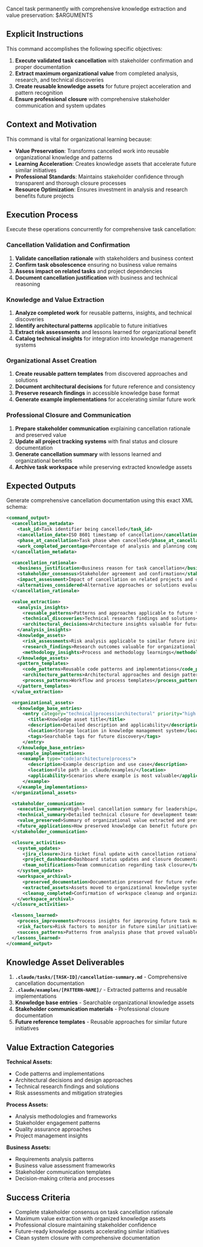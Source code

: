 Cancel task permanently with comprehensive knowledge extraction and value preservation: $ARGUMENTS

## Explicit Instructions

This command accomplishes the following specific objectives:

1. **Execute validated task cancellation** with stakeholder confirmation and proper documentation
2. **Extract maximum organizational value** from completed analysis, research, and technical discoveries
3. **Create reusable knowledge assets** for future project acceleration and pattern recognition
4. **Ensure professional closure** with comprehensive stakeholder communication and system updates

## Context and Motivation

This command is vital for organizational learning because:

- **Value Preservation**: Transforms cancelled work into reusable organizational knowledge and patterns
- **Learning Acceleration**: Creates knowledge assets that accelerate future similar initiatives
- **Professional Standards**: Maintains stakeholder confidence through transparent and thorough closure processes
- **Resource Optimization**: Ensures investment in analysis and research benefits future projects

## Execution Process

Execute these operations concurrently for comprehensive task cancellation:

### Cancellation Validation and Confirmation

1. **Validate cancellation rationale** with stakeholders and business context
2. **Confirm task obsolescence** ensuring no business value remains
3. **Assess impact on related tasks** and project dependencies
4. **Document cancellation justification** with business and technical reasoning

### Knowledge and Value Extraction

1. **Analyze completed work** for reusable patterns, insights, and technical discoveries
2. **Identify architectural patterns** applicable to future initiatives
3. **Extract risk assessments** and lessons learned for organizational benefit
4. **Catalog technical insights** for integration into knowledge management systems

### Organizational Asset Creation

1. **Create reusable pattern templates** from discovered approaches and solutions
2. **Document architectural decisions** for future reference and consistency
3. **Preserve research findings** in accessible knowledge base format
4. **Generate example implementations** for accelerating similar future work

### Professional Closure and Communication

1. **Prepare stakeholder communication** explaining cancellation rationale and preserved value
2. **Update all project tracking systems** with final status and closure documentation
3. **Generate cancellation summary** with lessons learned and organizational benefits
4. **Archive task workspace** while preserving extracted knowledge assets

## Expected Outputs

Generate comprehensive cancellation documentation using this exact XML schema:

```xml
<command_output>
  <cancellation_metadata>
    <task_id>Task identifier being cancelled</task_id>
    <cancellation_date>ISO 8601 timestamp of cancellation</cancellation_date>
    <phase_at_cancellation>Task phase when cancelled</phase_at_cancellation>
    <work_completed_percentage>Percentage of analysis and planning completed</work_completed_percentage>
  </cancellation_metadata>

  <cancellation_rationale>
    <business_justification>Business reason for task cancellation</business_justification>
    <stakeholder_consensus>Stakeholder agreement and confirmation</stakeholder_consensus>
    <impact_assessment>Impact of cancellation on related projects and dependencies</impact_assessment>
    <alternatives_considered>Alternative approaches or solutions evaluated</alternatives_considered>
  </cancellation_rationale>

  <value_extraction>
    <analysis_insights>
      <reusable_patterns>Patterns and approaches applicable to future tasks</reusable_patterns>
      <technical_discoveries>Technical research findings and solutions</technical_discoveries>
      <architectural_decisions>Architecture insights valuable for future projects</architectural_decisions>
    </analysis_insights>
    <knowledge_assets>
      <risk_assessments>Risk analysis applicable to similar future initiatives</risk_assessments>
      <research_findings>Research outcomes valuable for organizational knowledge</research_findings>
      <methodology_insights>Process and methodology learnings</methodology_insights>
    </knowledge_assets>
    <pattern_templates>
      <code_patterns>Reusable code patterns and implementations</code_patterns>
      <architecture_patterns>Architectural approaches and design patterns</architecture_patterns>
      <process_patterns>Workflow and process templates</process_patterns>
    </pattern_templates>
  </value_extraction>

  <organizational_assets>
    <knowledge_base_entries>
      <entry category="technical|process|architectural" priority="high|medium|low">
        <title>Knowledge asset title</title>
        <description>Detailed description and applicability</description>
        <location>Storage location in knowledge management system</location>
        <tags>Searchable tags for future discovery</tags>
      </entry>
    </knowledge_base_entries>
    <example_implementations>
      <example type="code|architecture|process">
        <description>Example description and use case</description>
        <location>File path in .claude/examples/</location>
        <applicability>Scenarios where example is most valuable</applicability>
      </example>
    </example_implementations>
  </organizational_assets>

  <stakeholder_communication>
    <executive_summary>High-level cancellation summary for leadership</executive_summary>
    <technical_summary>Detailed technical closure for development teams</technical_summary>
    <value_preserved>Summary of organizational value extracted and preserved</value_preserved>
    <future_applications>How preserved knowledge can benefit future projects</future_applications>
  </stakeholder_communication>

  <closure_activities>
    <system_updates>
      <jira_closure>Jira ticket final update with cancellation rationale</jira_closure>
      <project_dashboard>Dashboard status updates and closure documentation</project_dashboard>
      <team_notifications>Team communication regarding task closure</team_notifications>
    </system_updates>
    <workspace_archival>
      <preserved_documentation>Documentation preserved for future reference</preserved_documentation>
      <extracted_assets>Assets moved to organizational knowledge systems</extracted_assets>
      <cleanup_completed>Confirmation of workspace cleanup and organization</cleanup_completed>
    </workspace_archival>
  </closure_activities>

  <lessons_learned>
    <process_improvements>Process insights for improving future task management</process_improvements>
    <risk_factors>Risk factors to monitor in future similar initiatives</risk_factors>
    <success_patterns>Patterns from analysis phase that proved valuable</success_patterns>
  </lessons_learned>
</command_output>
```

## Knowledge Asset Deliverables

1. **`.claude/tasks/[TASK-ID]/cancellation-summary.md`** - Comprehensive cancellation documentation
2. **`.claude/examples/[PATTERN-NAME]/`** - Extracted patterns and reusable implementations
3. **Knowledge base entries** - Searchable organizational knowledge assets
4. **Stakeholder communication materials** - Professional closure documentation
5. **Future reference templates** - Reusable approaches for similar future initiatives

## Value Extraction Categories

**Technical Assets:**

- Code patterns and implementations
- Architectural decisions and design approaches
- Technical research findings and solutions
- Risk assessments and mitigation strategies

**Process Assets:**

- Analysis methodologies and frameworks
- Stakeholder engagement patterns
- Quality assurance approaches
- Project management insights

**Business Assets:**

- Requirements analysis patterns
- Business value assessment frameworks
- Stakeholder communication templates
- Decision-making criteria and processes

## Success Criteria

- Complete stakeholder consensus on task cancellation rationale
- Maximum value extraction with organized knowledge assets
- Professional closure maintaining stakeholder confidence
- Future-ready knowledge assets accelerating similar initiatives
- Clean system closure with comprehensive documentation

